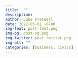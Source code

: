 ```yaml
---
title:  ""
description: 
author: Luke Fretwell
date: 2022-05-01 -0700
img-feat: post-feat.png
img-og: post-og.png
img-twitter: post-twitter.png
img-alt: ""
categories: [business, civics]
---
```


